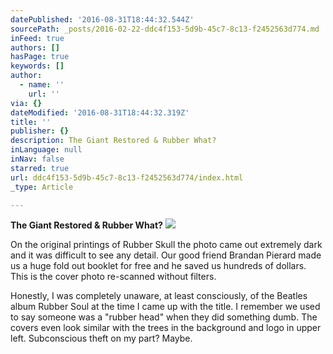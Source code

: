 ```yaml
---
datePublished: '2016-08-31T18:44:32.544Z'
sourcePath: _posts/2016-02-22-ddc4f153-5d9b-45c7-8c13-f2452563d774.md
inFeed: true
authors: []
hasPage: true
keywords: []
author:
  - name: ''
    url: ''
via: {}
dateModified: '2016-08-31T18:44:32.319Z'
title: ''
publisher: {}
description: The Giant Restored & Rubber What?
inLanguage: null
inNav: false
starred: true
url: ddc4f153-5d9b-45c7-8c13-f2452563d774/index.html
_type: Article

---
```

**The Giant Restored & Rubber What?**
![](https://s3-us-west-2.amazonaws.com/the-grid-img/p/bfba2fe8fbb462c6a69db0133db65abb66dd5cbd.jpg)

On the original printings of Rubber Skull the photo came out extremely dark and it was difficult to see any detail. Our good friend Brandan Pierard made us a huge fold out booklet for free and he saved us hundreds of dollars. This is the cover photo re-scanned without filters.

Honestly, I was completely unaware, at least consciously, of the Beatles album Rubber Soul at the time I came up with the title. I remember we used to say someone was a "rubber head" when they did something dumb. The covers even look similar with the trees in the background and logo in upper left. Subconscious theft on my part? Maybe.